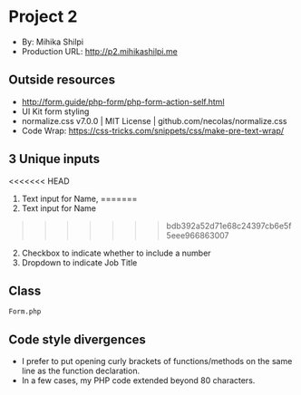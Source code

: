 # Project 2
+ By: Mihika Shilpi
+ Production URL: <http://p2.mihikashilpi.me>

## Outside resources
+ http://form.guide/php-form/php-form-action-self.html
+ UI Kit form styling
+ normalize.css v7.0.0 | MIT License | github.com/necolas/normalize.css
+ Code Wrap: https://css-tricks.com/snippets/css/make-pre-text-wrap/

## 3 Unique inputs
<<<<<<< HEAD
1. Text input for Name, 
=======
1. Text input for Name
>>>>>>> bdb392a52d71e68c24397cb6e5f5eee966863007
2. Checkbox to indicate whether to include a number 
3. Dropdown to indicate Job Title

## Class
`Form.php`

## Code style divergences
+ I prefer to put opening curly brackets of functions/methods on the same line as the function declaration.
+ In a few cases, my PHP code extended beyond 80 characters.
